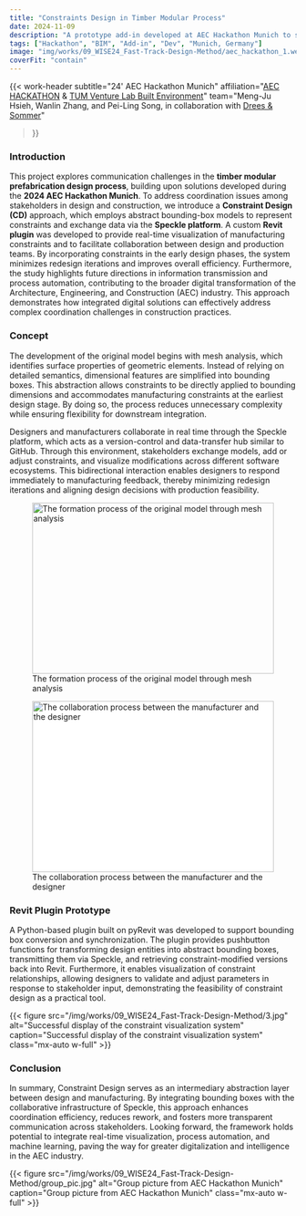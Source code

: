 ```yaml
---
title: "Constraints Design in Timber Modular Process"
date: 2024-11-09
description: "A prototype add-in developed at AEC Hackathon Munich to support coordination in timber modular prefab process."
tags: ["Hackathon", "BIM", "Add-in", "Dev", "Munich, Germany"]
image: "img/works/09_WISE24_Fast-Track-Design-Method/aec_hackathon_1.webp"
coverFit: "contain"
---
```



{{< work-header 
  subtitle="24' AEC Hackathon Munich"
  affiliation="<a href='https://hackaec.com/events.html' target='_blank' rel='noopener'>AEC HACKATHON</a> & <a href='https://www.tum-venture-labs.de/labs/built-environment/' target='_blank' rel='noopener'>TUM Venture Lab Built Environment</a>"
  team="Meng-Ju Hsieh, Wanlin Zhang, and Pei-Ling Song, in collaboration with <a href='https://www.dreso.com/de/' target='_blank' rel='noopener'>Drees & Sommer</a>"
>}}

### Introduction
This project explores communication challenges in the **timber modular prefabrication design process**, building upon solutions developed during the **2024 AEC Hackathon Munich**. To address coordination issues among stakeholders in design and construction, we introduce a **Constraint Design (CD)** approach, which employs abstract bounding-box models to represent constraints and exchange data via the **Speckle platform**. A custom **Revit plugin** was developed to provide real-time visualization of manufacturing constraints and to facilitate collaboration between design and production teams. By incorporating constraints in the early design phases, the system minimizes redesign iterations and improves overall efficiency. Furthermore, the study highlights future directions in information transmission and process automation, contributing to the broader digital transformation of the Architecture, Engineering, and Construction (AEC) industry. This approach demonstrates how integrated digital solutions can effectively address complex coordination challenges in construction practices.

### Concept
The development of the original model begins with mesh analysis, which identifies surface properties of geometric elements. Instead of relying on detailed semantics, dimensional features are simplified into bounding boxes. This abstraction allows constraints to be directly applied to bounding dimensions and accommodates manufacturing constraints at the earliest design stage. By doing so, the process reduces unnecessary complexity while ensuring flexibility for downstream integration.

Designers and manufacturers collaborate in real time through the Speckle platform, which acts as a version-control and data-transfer hub similar to GitHub. Through this environment, stakeholders exchange models, add or adjust constraints, and visualize modifications across different software ecosystems. This bidirectional interaction enables designers to respond immediately to manufacturing feedback, thereby minimizing redesign iterations and aligning design decisions with production feasibility.

<div class="grid grid-cols-1 md:grid-cols-2 gap-4 my-4">
  <figure class="m-0">
    <img src="/img/works/09_WISE24_Fast-Track-Design-Method/1.jpg" alt="The formation process of the original model through mesh analysis" style="width:100%;height:300px;object-fit:cover;">
    <figcaption>The formation process of the original model through mesh analysis</figcaption>
  </figure>
  <figure class="m-0">
    <img src="/img/works/09_WISE24_Fast-Track-Design-Method/2.jpg" alt="The collaboration process between the manufacturer and the designer" style="width:100%;height:300px;object-fit:contain;background-color:white;">
    <figcaption>The collaboration process between the manufacturer and the designer</figcaption>
  </figure>
</div>

### Revit Plugin Prototype
A Python-based plugin built on pyRevit was developed to support bounding box conversion and synchronization. The plugin provides pushbutton functions for transforming design entities into abstract bounding boxes, transmitting them via Speckle, and retrieving constraint-modified versions back into Revit. Furthermore, it enables visualization of constraint relationships, allowing designers to validate and adjust parameters in response to stakeholder input, demonstrating the feasibility of constraint design as a practical tool.

{{< figure src="/img/works/09_WISE24_Fast-Track-Design-Method/3.jpg" alt="Successful display of the constraint visualization system" caption="Successful display of the constraint visualization system" class="mx-auto w-full" >}}

### Conclusion
In summary, Constraint Design serves as an intermediary abstraction layer between design and manufacturing. By integrating bounding boxes with the collaborative infrastructure of Speckle, this approach enhances coordination efficiency, reduces rework, and fosters more transparent communication across stakeholders. Looking forward, the framework holds potential to integrate real-time visualization, process automation, and machine learning, paving the way for greater digitalization and intelligence in the AEC industry.

{{< figure src="/img/works/09_WISE24_Fast-Track-Design-Method/group_pic.jpg" alt="Group picture from AEC Hackathon Munich" caption="Group picture from AEC Hackathon Munich" class="mx-auto w-full" >}}